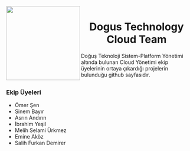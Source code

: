 <img src="https://pbs.twimg.com/profile_images/1217043661520683008/UDFgfHpb_400x400.jpg" align="left" width="200px"/>
<center><h1> Dogus Technology Cloud Team </h1></center>
Doğuş Teknoloji Sistem-Platform Yönetimi altında bulunan Cloud Yönetimi ekip üyelerinin ortaya çıkardığı projelerin bulunduğu github sayfasıdır.
<br clear="left"/>
<h3> Ekip Üyeleri </h3>
<ul>

<li> Ömer Şen <br> 
<li> Sinem Bayır <br> 
<li> Asrın Andırın <br>
<li> İbrahim Yeşil <br>
<li> Melih Selami Ürkmez <br> 
<li> Emine Aköz <br>
<li> Salih Furkan Demirer <br>
